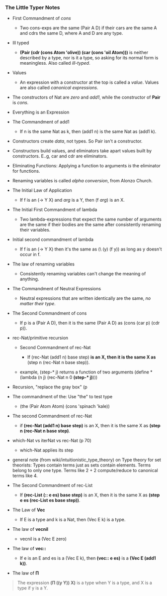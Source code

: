 ### The Little Typer Notes

- First Commandment of _cons_
	- Two cons-exps are the same (Pair A D) if their cars are the same A and cdrs the same D, where A and D are any type.
	
- Ill typed
	- __(Pair (cdr (cons Atom 'olive)) (car (cons 'oil Atom)))__ is neither described by a type, nor is it a type, so asking for its normal form is meaningless. Also called _ill-typed_.

- Values
	- An expression with a constructor at the top is called a _value_. Values are also called _canonical expressions_.
	
- The constructors of Nat are _zero_ and _add1_, while the constructor of __Pair__ is _cons_.

- Everything is an Expression

- The Commandment of add1
	- If n is the same Nat as k, then (add1 n) is the same Nat as (add1 k).
	
- Constructors create _data_, not types. So Pair isn't a constructor.

- Constructors build values, and eliminators take apart values built by constructors. E..g, car and cdr are eliminators.

- Eliminating Functions: Applying a function to arguments _is_ the eliminator for functions.

- Renaming variables is called _alpha conversion_, from Alonzo Church.

- The Initial Law of Application
	- If f is an (-> Y X) and _arg_ is a Y, then (f _arg_) is an X.
	
- The Initial First Commandment of lambda
	- Two lambda-expressions that expect the same number of arguments are the same if their bodies are the same after consistently renaming their variables.
	
- Initial second commandment of lambda
	- If f is an (-> Y X) then it's the same as (\ (y) (f y)) as long as y doesn't occur in f.
	
- The law of renaming variables
	- Consistently renaming variables can't change the meaning of anything.
	
- The Commandment of Neutral Expressions
	- Neutral expressions that are written identically are the same, _no matter their type_.

- The Second Commandment of cons
	- If p is a (Pair A D), then it is the same (Pair A D) as (cons (car p) (cdr p)).
	
	
- rec-Nat/primitive recursion
	- Second Commandment of rec-Nat
		- If (rec-Nat (add1 n) base step) __is an X, then it is the same X as__ (step n (rec-Nat n base step)).
		
	- example, (step-* j) returns a function of two arguments
	(define * (lambda (n j) (rec-Nat n 0 __(step-\* j)__)))

- Recursion, "replace the gray box" (p
- The commandment of the: Use "the" to test type
	- (the (Pair Atom Atom) (cons 'spinach 'kale))
	
- The second Commandment of rec-Nat
	- if __(rec-Nat (add1 n) base step)__ is an X, then it is the same X as __(step n (rec-Nat n base step)__.
	
- which-Nat vs iterNat vs rec-Nat (p 70)
	- which-Nat applies its step

- general note (from wiki/intuitionistic\_type\_theory) on Type theory for set theorists: Types contain terms just as sets contain elements. Terms belong to only one type. Terms like 2 + 2 compute/reduce to canonical terms like 4.

- The Second Commandment of rec-List
	- If __(rec-List (:: e es) base step)__ is an X, then it is the same X as __(step e es (rec-List es base step))__.

- The Law of __Vec__
	- If E is a type and k is a Nat, then (Vec E k) is a type.

- The law of __vecnil__
	- vecnil is a (Vec E zero)
	
- The law of __vec::__
	- If e is an E and es is a (Vec E k), then __(vec:: e es)__ is a __(Vec E (add1 k))__.
	
- The law of __Π__
> The expression __(Π ((y Y)) X)__ is a type when Y is a type, and X is a type if y is a Y.
